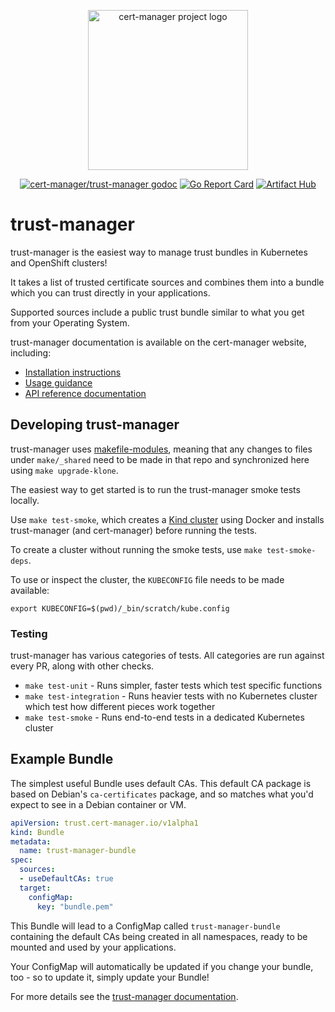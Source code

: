 <p align="center">
  <img src="https://raw.githubusercontent.com/cert-manager/cert-manager/d53c0b9270f8cd90d908460d69502694e1838f5f/logo/logo-small.png" height="256" width="256" alt="cert-manager project logo" />
</p>
<p align="center">
  <a href="https://godoc.org/github.com/cert-manager/trust-manager"><img src="https://godoc.org/github.com/cert-manager/trust-manager?status.svg" alt="cert-manager/trust-manager godoc"></a>
  <a href="https://goreportcard.com/report/github.com/cert-manager/trust-manager"><img alt="Go Report Card" src="https://goreportcard.com/badge/github.com/cert-manager/trust-manager" /></a>
  <a href="https://artifacthub.io/packages/search?repo=cert-manager"><img alt="Artifact Hub" src="https://img.shields.io/endpoint?url=https://artifacthub.io/badge/repository/cert-manager" /></a>
</p>

# trust-manager

trust-manager is the easiest way to manage trust bundles in Kubernetes and OpenShift clusters!

It takes a list of trusted certificate sources and combines them into a bundle which you can trust directly
in your applications.

Supported sources include a public trust bundle similar to what you get from your Operating System.

trust-manager documentation is available on the cert-manager website, including:

- [Installation instructions](https://cert-manager.io/docs/trust/trust-manager/installation/)
- [Usage guidance](https://cert-manager.io/docs/trust/trust-manager/)
- [API reference documentation](https://cert-manager.io/docs/trust/trust-manager/api-reference/)

## Developing trust-manager

trust-manager uses [makefile-modules](https://github.com/cert-manager/makefile-modules/), meaning that any changes to files under `make/_shared` need to be made in that repo and synchronized here using `make upgrade-klone`.

The easiest way to get started is to run the trust-manager smoke tests locally.

Use `make test-smoke`, which creates a [Kind cluster](https://kind.sigs.k8s.io/) using Docker and installs trust-manager (and cert-manager) before running the tests.

To create a cluster without running the smoke tests, use `make test-smoke-deps`.

To use or inspect the cluster, the `KUBECONFIG` file needs to be made available:

```console
export KUBECONFIG=$(pwd)/_bin/scratch/kube.config
```

### Testing

trust-manager has various categories of tests. All categories are run against every PR, along with other checks.

- `make test-unit` - Runs simpler, faster tests which test specific functions
- `make test-integration` - Runs heavier tests with no Kubernetes cluster which test how different pieces work together
- `make test-smoke` - Runs end-to-end tests in a dedicated Kubernetes cluster

## Example Bundle

The simplest useful Bundle uses default CAs. This default CA package is based on Debian's `ca-certificates` package, and so matches what you'd expect to see in a Debian container or VM.

```yaml
apiVersion: trust.cert-manager.io/v1alpha1
kind: Bundle
metadata:
  name: trust-manager-bundle
spec:
  sources:
  - useDefaultCAs: true
  target:
    configMap:
      key: "bundle.pem"
```

This Bundle will lead to a ConfigMap called `trust-manager-bundle` containing the default CAs being created in all namespaces, ready to be mounted
and used by your applications.

Your ConfigMap will automatically be updated if you change your bundle, too - so to update it, simply update your Bundle!

For more details see the [trust-manager documentation](https://cert-manager.io/docs/trust/trust-manager/).
